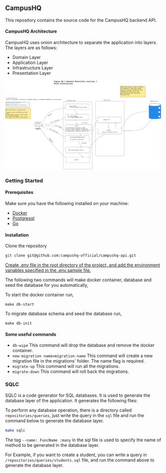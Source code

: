 ## CampusHQ

This repository contains the source code for the CampusHQ backend API.

#### CampusHQ Architecture

CampusHQ uses onion architecture to separate the application into layers. The layers are as follows:
- Domain Layer
- Application Layer
- Infrastructure Layer
- Presentation Layer

![CampusHQ Architecture](campushq.png)

### Getting Started

#### Prerequisites

Make sure you have the following installed on your machine:

- [Docker](https://docs.docker.com/install/)
- [Postgresql](https://hub.docker.com/_/postgres)
- [Go](https://golang.org/doc/install)

#### Installation

Clone the repository
```bash
git clone git@github.com:campushq-official/campushq-api.git
```

<u>Create .env file in the root directory of the project, and add the environment variables specified in the .env.sample file.</u>

The following two commands will make docker container, database and seed the database for you automatically,

To start the docker container run,

```
make db-start
```

To migrate database schema and seed the database run,

```
make db-init
```

#### Some useful commands

- `db-wipe` This command will drop the database and remove the docker container.
- `new-migration name=migration-name` This command will create a new migration file in the migrations' folder. The name flag is required.
- `migrate-up` This command will run all the migrations.
- `migrate-down` This command will roll back the migrations.


### SQLC

SQLC is a code generator for SQL databases. It is used to generate the database layer of the application. It generates the following files:

To perform any database operation, there is a directory called `repositories/queries`, just write the query in the `sql` file and run the command below to generate the database layer.

```bash
make sqlc
```
The tag `--name: FuncName :many` in the sql file is used to specify the name of method to be generated in the database layer.

For Example, if you want to create a student, you can write a query in `/repositories/queries/students.sql` file, and run the command above to generate the database layer.